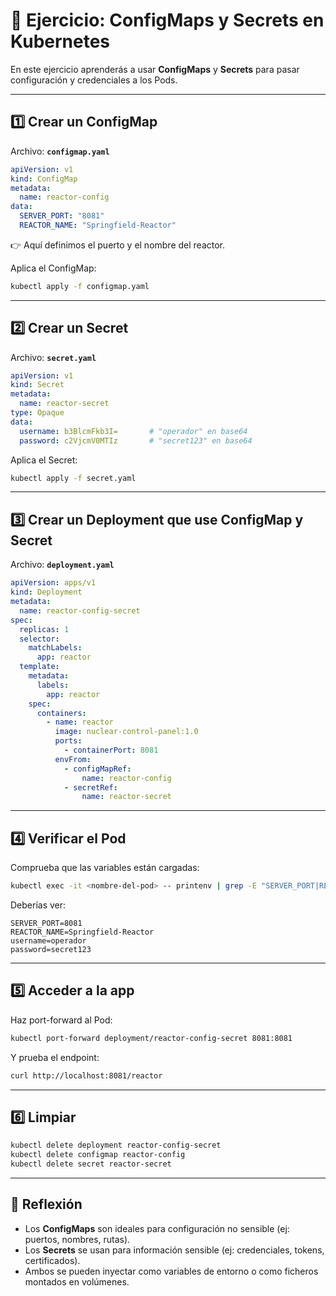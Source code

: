 # 🔑 Ejercicio: ConfigMaps y Secrets en Kubernetes

En este ejercicio aprenderás a usar **ConfigMaps** y **Secrets** para pasar configuración y credenciales a los Pods.

---

## 1️⃣ Crear un ConfigMap

Archivo: **`configmap.yaml`**

```yaml
apiVersion: v1
kind: ConfigMap
metadata:
  name: reactor-config
data:
  SERVER_PORT: "8081"
  REACTOR_NAME: "Springfield-Reactor"
```

👉 Aquí definimos el puerto y el nombre del reactor.

Aplica el ConfigMap:
```bash
kubectl apply -f configmap.yaml
```

---

## 2️⃣ Crear un Secret

Archivo: **`secret.yaml`**

```yaml
apiVersion: v1
kind: Secret
metadata:
  name: reactor-secret
type: Opaque
data:
  username: b3BlcmFkb3I=       # "operador" en base64
  password: c2VjcmV0MTIz       # "secret123" en base64
```

Aplica el Secret:
```bash
kubectl apply -f secret.yaml
```

---

## 3️⃣ Crear un Deployment que use ConfigMap y Secret

Archivo: **`deployment.yaml`**

```yaml
apiVersion: apps/v1
kind: Deployment
metadata:
  name: reactor-config-secret
spec:
  replicas: 1
  selector:
    matchLabels:
      app: reactor
  template:
    metadata:
      labels:
        app: reactor
    spec:
      containers:
        - name: reactor
          image: nuclear-control-panel:1.0
          ports:
            - containerPort: 8081
          envFrom:
            - configMapRef:
                name: reactor-config
            - secretRef:
                name: reactor-secret
```

---

## 4️⃣ Verificar el Pod

Comprueba que las variables están cargadas:
```bash
kubectl exec -it <nombre-del-pod> -- printenv | grep -E "SERVER_PORT|REACTOR_NAME|username|password"
```

Deberías ver:
```
SERVER_PORT=8081
REACTOR_NAME=Springfield-Reactor
username=operador
password=secret123
```

---

## 5️⃣ Acceder a la app

Haz port-forward al Pod:
```bash
kubectl port-forward deployment/reactor-config-secret 8081:8081
```

Y prueba el endpoint:
```bash
curl http://localhost:8081/reactor
```

---

## 6️⃣ Limpiar

```bash
kubectl delete deployment reactor-config-secret
kubectl delete configmap reactor-config
kubectl delete secret reactor-secret
```

---

## 📝 Reflexión

- Los **ConfigMaps** son ideales para configuración no sensible (ej: puertos, nombres, rutas).  
- Los **Secrets** se usan para información sensible (ej: credenciales, tokens, certificados).  
- Ambos se pueden inyectar como variables de entorno o como ficheros montados en volúmenes.
